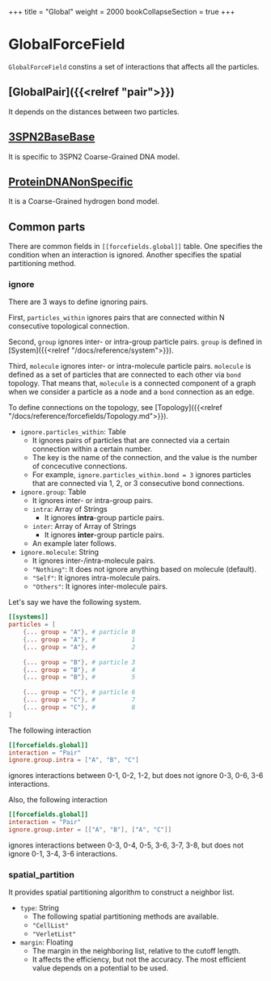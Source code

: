 +++
title = "Global"
weight = 2000
bookCollapseSection = true
+++

# GlobalForceField

`GlobalForceField` constins a set of interactions that affects all the particles.

## [GlobalPair]({{<relref "pair">}})

It depends on the distances between two particles.

## [3SPN2BaseBase](3SPN2BaseBaseInteraction.md)

It is specific to 3SPN2 Coarse-Grained DNA model.

## [ProteinDNANonSpecific](ProteinDNANonSpecificInteraction.md)

It is a Coarse-Grained hydrogen bond model.

## Common parts

There are common fields in `[[forcefields.global]]` table.
One specifies the condition when an interaction is ignored.
Another specifies the spatial partitioning method.

### ignore

There are 3 ways to define ignoring pairs.

First, `particles_within` ignores pairs that are connected within N consecutive topological connection.

Second, `group` ignores inter- or intra-group particle pairs. `group` is defined in [System]({{<relref "/docs/reference/system">}}).

Third, `molecule` ignores inter- or intra-molecule particle pairs. `molecule` is defined as a set of particles that are connected to each other via `bond` topology. That means that, `molecule` is a connected component of a graph when we consider a particle as a node and a `bond` connection as an edge.

To define connections on the topology, see [Topology]({{<relref "/docs/reference/forcefields/Topology.md">}}).

- `ignore.particles_within`: Table
  - It ignores pairs of particles that are connected via a certain connection within a certain number.
  - The key is the name of the connection, and the value is the number of concecutive connections.
  - For example, `ignore.particles_within.bond = 3` ignores particles that are connected via 1, 2, or 3 consecutive bond connections.
- `ignore.group`: Table
  - It ignores inter- or intra-group pairs.
  - `intra`: Array of Strings
    - It ignores **intra**-group particle pairs.
  - `inter`: Array of Array of Strings
    - It ignores **inter**-group particle pairs.
  - An example later follows.
- `ignore.molecule`: String
  - It ignores inter-/intra-molecule pairs.
  - `"Nothing"`: It does not ignore anything based on molecule (default).
  - `"Self"`: It ignores intra-molecule pairs.
  - `"Others"`: It ignores inter-molecule pairs.

Let's say we have the following system.

```toml
[[systems]]
particles = [
    {... group = "A"}, # particle 0
    {... group = "A"}, #          1
    {... group = "A"}, #          2
     
    {... group = "B"}, # particle 3
    {... group = "B"}, #          4
    {... group = "B"}, #          5
     
    {... group = "C"}, # particle 6
    {... group = "C"}, #          7
    {... group = "C"}, #          8
]
```

The following interaction

```toml
[[forcefields.global]]
interaction = "Pair"
ignore.group.intra = ["A", "B", "C"]
```

ignores interactions between 0-1, 0-2, 1-2, but does not ignore 0-3, 0-6, 3-6 interactions.

Also, the following interaction

```toml
[[forcefields.global]]
interaction = "Pair"
ignore.group.inter = [["A", "B"], ["A", "C"]]
```

ignores interactions between 0-3, 0-4, 0-5, 3-6, 3-7, 3-8, but does not ignore 0-1, 3-4, 3-6 interactions.

### spatial_partition

It provides spatial partitioning algorithm to construct a neighbor list.

- `type`: String
  - The following spatial partitioning methods are available.
  - `"CellList"`
  - `"VerletList"`
- `margin`: Floating
  - The margin in the neighboring list, relative to the cutoff length.
  - It affects the efficiency, but not the accuracy. The most efficient value depends on a potential to be used.
